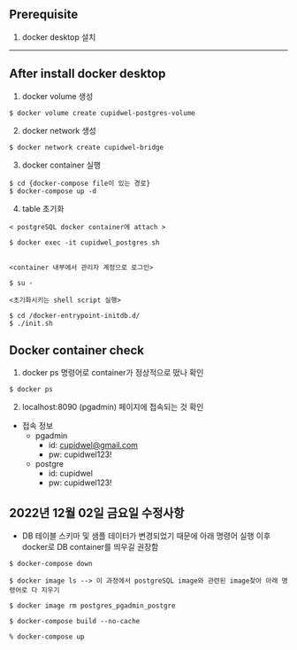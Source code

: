 ## Prerequisite
1. docker desktop 설치

<hr>

## After install docker desktop

1. docker volume 생성
```
$ docker volume create cupidwel-postgres-volume
```

2. docker network 생성

```
$ docker network create cupidwel-bridge
```

3. docker container 실행
```
$ cd {docker-compose file이 있는 경로}
$ docker-compose up -d
```

4. table 초기화
```
< postgreSQL docker container에 attach >

$ docker exec -it cupidwel_postgres sh


<container 내부에서 관리자 계정으로 로그인>

$ su -

<초기화시키는 shell script 실행>

$ cd /docker-entrypoint-initdb.d/
$ ./init.sh
```

## Docker container check

1. docker ps 명령어로 container가 정상적으로 떴나 확인
```
$ docker ps 
```

2. localhost:8090 (pgadmin) 페이지에 접속되는 것 확인
  - 접속 정보
    - pgadmin
      - id: cupidwel@gmail.com
      - pw: cupidwel123!
    - postgre
      - id: cupidwel
      - pw: cupidwel123!

## 2022년 12월 02일 금요일 수정사항
- DB 테이블 스키마 및 샘플 데이터가 변경되었기 때문에 아래 명령어 실행 이후 docker로 DB container를 띄우길 권장함


```
$ docker-compose down

$ docker image ls --> 이 과정에서 postgreSQL image와 관련된 image찾아 아래 명령어로 다 지우기

$ docker image rm postgres_pgadmin_postgre

$ docker-compose build --no-cache

% docker-compose up
```
